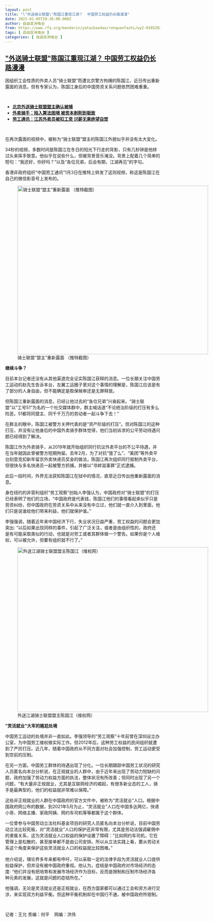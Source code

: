 ```yaml
---
layout: post
title: "\"外送骑士联盟\"陈国江重现江湖？  中国劳工权益仍长路漫漫"
date: 2022-01-05T20:36:00.000Z
author: 自由亚洲电台
from: https://www.rfa.org/mandarin/yataibaodao/renquanfazhi/wy2-01052022134625.html
tags: [ 自由亚洲电台 ]
categories: [ 自由亚洲电台 ]
---
```

<!--1641414960000-->
["外送骑士联盟"陈国江重现江湖？  中国劳工权益仍长路漫漫](https://www.rfa.org/mandarin/yataibaodao/renquanfazhi/wy2-01052022134625.html)
------

<div>
<p></p><p>因组织工会性质的外卖人员<span>“</span><span>骑士联盟</span><span>”</span><span>而遭北京警方拘捕的陈国江，近日传出重新露面的消息。但有专家认为，陈国江身后的中国劳资关系问题依然困难重重。</span></p><p><br/></p><ul><li><a href="https://www.rfa.org/mandarin/yataibaodao/renquanfazhi/bx-03262021101153.html"><strong>北京外送骑士联盟盟主确认被捕</strong></a></li><li><strong><a href="https://www.rfa.org/mandarin/yataibaodao/renquanfazhi/bx-05102021131411.html">外卖骑手：陷入算法困境 被资本剥削到极致</a></strong></li><li><strong><a href="https://www.rfa.org/mandarin/zhuanlan/laogongtongxun/hdf-03102021111337.html">劳工通讯：江苏外卖员被扣工资 讨薪无果绝望自焚</a></strong></li></ul><p><br/></p><p>在再次露面的视频中，被称为<span>“</span><span>骑士联盟</span><span>”</span><span>盟主的陈国江外貌似乎并没有太大变化。</span></p><p><span>34</span><span>秒的视频，多数时间是陈国江在冬日的阳光下行走的背影，只有几秒钟是他转过头来挥手致意。他似乎在说些什么，但被背景音乐淹没。背景上配着几个简单的短句：</span><span>“</span><span>我还好，你好吗？</span><span>”</span><span>以及</span><span>“</span><span>各位兄弟，后会有期，江湖再见</span><span>”</span><span>的字句。</span></p><p><span><span>香港非政府组织</span></span><span>“</span><span>中国劳工通讯</span><span>”1</span><span>月</span><span>3</span><span>日在推特上转发了这则视频，称这是陈国江在自己的微信影音号上发布的。</span></p><p><span><figure class="image-richtext image-inline captioned" style="width:620px;"><img alt="骑士联盟“盟主”重新露面 （推特截图）" height="547" src="https://www.rfa.org/mandarin/yataibaodao/renquanfazhi/wy2-01052022134625.html/wy0105a.jpg/@@images/fa55095d-1dcd-4b4c-9bb5-91bee9975686.png" title="wy0105a.jpg" width="620"/><figcaption class="image-caption">骑士联盟“盟主”重新露面 （推特截图）</figcaption><small></small></figure></span></p><p><strong><span>继续斗争？</span></strong></p><p><span><span>目前本台记者还没有从其他渠道完全证实陈国江获释的消息。一位长期关注中国劳工运动的赵先生告诉本台，左翼工运圈子里对这个事情的理解是，陈国江应该是有了部分的人身自由，但不能确定是取保候审还是无罪释放。</span></span></p><p><span><span>但陈国江重新露面的消息，已经让他过去的</span></span><span>“</span><span>各位兄弟</span><span>”</span><span>兴奋起来。</span><span>“</span><span>骑士联盟</span><span>”</span><span>以</span><span>“</span><span>工号</span><span>51”</span><span>为名的一个社交媒体群中，群主喊话道</span><span>“</span><span>不论统治阶级的打压有多么险恶，</span><span>51</span><span>都将同盟主、同千千万万的劳动者一起斗争下去！</span><span>”</span></p><p><span><span>在群主的眼中，陈国江被警方关押代表的是</span></span><span>“</span><span>资产阶级的打压</span><span>”</span><span>。但对陈国江的这种打压，并没有让他身后的中国外卖骑手群体觉得，他们当初诉求的公平劳动待遇问题已经得到了解决。</span></p><p><span><span>陈国江作为外卖骑手，从</span></span><span>2019</span><span>年就开始组织同行抗议外卖平台的不公平待遇，并在当年就因此曾被警方短期拘留。去年</span><span>2</span><span>月，为了对抗</span><span>“</span><span>饿了么</span><span>”</span><span>、</span><span>“</span><span>美团</span><span>”</span><span>等外卖平台刻意克扣新年留京外卖快递员奖金的做法，陈国江再次组织同行抵制外卖平台，但很快与多名快递员一起被警方抓捕，并被以</span><span>“</span><span>寻衅滋事罪</span><span>”</span><span>正式逮捕。</span></p><p><span><span>此后一段时间，外界无法获知陈国江在狱中的情况，直至近日传出他重新露面的消息。</span></span></p><p><span><span>身在纽约的非营利组织</span></span><span>“</span><span>劳工观察</span><span>”</span><span>创始人李强认为，中国政府对</span><span>“</span><span>骑士联盟</span><span>”</span><span>的打压已经表明了他们的立场，</span><span>“</span><span>中国政府是代表钱，陈国江他们的事情看起来似乎只是劳资纠纷，但中国政府在劳资关系中从来没有中立过，他们就一直介入到里面，他们只是说谁给他们带来利益，他们就保护谁。</span><span>”  </span></p><p><span><span>李强强调，随着近年来中国经济下行，失业状况日益严重，劳工权益的问题会更加突出</span></span><span>: “</span><span>以后如果出现同样的事件，引起了广泛关注，或者是由组织性的，政府还是有可能采取类似的行动，也就是对劳工或者其群体做一个警告。如果你是个人维权，可以被允许，但要有组织就不行了。</span><span>”</span></p><p><span><figure class="image-richtext image-inline captioned" style="width:620px;"><img alt="外送江湖骑士联盟盟主陈国江（维权网）" height="535" src="https://www.rfa.org/mandarin/yataibaodao/renquanfazhi/wy2-01052022134625.html/wy0105c.jpg/@@images/72a36cef-8ba1-4a19-96dc-6a7180fcac39.png" title="wy0105c.jpg" width="620"/><figcaption class="image-caption">外送江湖骑士联盟盟主陈国江（维权网）</figcaption><small></small></figure></span></p><p><span><strong>“</strong></span><strong><span>灵活就业</span></strong><strong><span>”</span></strong><strong><span>大军的尴尬处境</span></strong></p><p><span><span>中国劳工运动的处境并非一直如此。李强领导的</span></span><span>“</span><span>劳工观察</span><span>”</span><span>十年前曾在深圳设立办公室，为中国劳工维权做实际工作。但</span><span>2012</span><span>年后，这种劳工权益的民间组织就遭到了严厉打压。近几年，随着中国政府从不同方面对社会加强控制，劳工运动更受到空前的压制。</span></p><p><span><span>在另一方面，中国劳工群体的待遇出现了分化。一位长期跟踪中国劳工状况的研究人员匿名向本台分析说，在正规就业的人群中，由于近年来出现了劳动力短缺的问题，政府加强了劳动力权益方面的执法，整体状况有所改善；但同时出现了另一个问题，</span></span><span>“</span><span>有大量非正规就业，尤其是互联网经济的崛起，有很多新业态的工人，骑手是最典型的，他们的权益就非常难以保障。</span><span>”</span></p><p><span><span>这些非正规就业的人群在中国政府的官方文件中，被称为</span></span><span>“</span><span>灵活就业</span><span>”</span><span>人口。根据中国政府网公布的数据，到</span><span>2021</span><span>年</span><span>5</span><span>月为止，</span><span>“</span><span>灵活就业</span><span>”</span><span>人口在中国多达两</span><span></span><span>亿，快递小哥、网络主播、家政阿姨、网约车司机等等都属于这个群体。</span></p><p><span><span>一位曾参与中国劳动立法社科基金项目的研究人员匿名向本台分析说，目前中国劳动立法比较死板，对</span></span><span>“</span><span>灵活就业</span><span>”</span><span>人口的保护还非常有限，尤其是劳动法强调雇佣中的隶属关系，这为灵活就业人口权益的保护设置了障碍：</span><span>“</span><span>比如网约车司机，它在管理上是松散的，甚至接单都不是由公司安排。所以从立法实践上看，要从劳动关系这个角度来保护这些灵活就业人口的权益就比较困难。</span><span>”<br/><br/></span><span>他介绍说，理论界多年来都有呼吁，可以采取一定的法律手段为灵活就业人口提供权益保护，但并没有被中国政府重视。他认为，症结是中国政府对市场经济的态度: <span>“</span></span><span>他们并没有把培育和发展市场经济作为目标，反而是限制和压制市场经济各种元素的发展，这就是问题的症结所在。</span><span>”</span></p><p><span><span>他强调，无论是灵活就业还是正规就业，在西方国家都可以通过工会和资方进行交涉，来实现双方利益平衡。但这种平衡机制却在中国行不通，被中国政府所钳制。</span></span></p><p><br/></p><p><span></span><span>记者：王允    责编：何平    网编：洪伟<br/></span></p>
</div>
